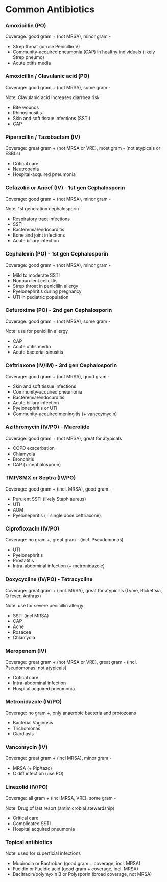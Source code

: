 # Common Antibiotics

### Amoxicillin (PO)
Coverage: good gram + (not MRSA), minor gram -
- Strep throat (or use Penicillin V)
- Community-acquired pneumonia (CAP) in healthy individuals (likely Strep pneumo)
- Acute otitis media

### Amoxicillin / Clavulanic acid (PO)
Coverage: good gram + (not MRSA), some gram -

Note: Clavulanic acid increases diarrhea risk

- Bite wounds
- Rhinosinusitis 
- Skin and soft tissue infections (SSTI)
- CAP

### Piperacillin / Tazobactam (IV)
Coverage: great gram + (not MRSA or VRE), most gram - (not atypicals or ESBLs)

- Critical care
- Neutropenia
- Hospital-acquired pneumonia

### Cefazolin or Ancef (IV) - 1st gen Cephalosporin
Coverage: good gram + (not MRSA), minor gram -

Note: 1st generation cephalosporin

- Respiratory tract infections
- SSTI
- Bacteremia/endocarditis
- Bone and joint infections
- Acute biliary infection

### Cephalexin (PO) - 1st gen Cephalosporin
Coverage: good gram + (not MRSA), minor gram -

- Mild to moderate SSTI
- Nonpurulent cellulitis
- Strep throat in penicillin allergy
- Pyelonephritis during pregnancy
- UTI in pediatric population

### Cefuroxime (PO) - 2nd gen Cephalosporin
Coverage: good gram + (not MRSA), some gram -

Note: use for penicillin allergy

- CAP 
- Acute otitis media
- Acute bacterial sinusitis

### Ceftriaxone (IV/IM) - 3rd gen Cephalosporin
Coverage: good gram + (not MRSA), good gram -

- Skin and soft tissue infections
- Community-acquired pneumonia
- Bacteremia/endocarditis
- Acute biliary infection
- Pyelonephritis or UTI
- Community-acquired meningitis (+ vancoymycin)

### Azithromycin (IV/PO) - Macrolide
Coverage: good gram + (not MRSA), great for atypicals

- COPD exacerbation
- Chlamydia
- Bronchitis
- CAP (+ cephalosporin)

### TMP/SMX or Septra (IV/PO)
Coverage: good gram + (incl. MRSA), good gram - 

- Purulent SSTI (likely Staph aureus)
- UTI
- AOM
- Pyelonephritis (+ single dose ceftriaxone)

### Ciprofloxacin (IV/PO)
Coverage: no gram +, great gram - (incl. Pseudomonas)

- UTI
- Pyelonephritis
- Prostatitis
- Intra-abdominal infection (+ metronidazole)

### Doxycycline (IV/PO) - Tetracycline
Coverage: great gram + (incl. MRSA), great for atypicals (Lyme, Rickettsia, Q fever, Anthrax)

Note: use for severe penicillin allergy

- SSTI (incl MRSA)
- CAP
- Acne
- Rosacea
- Chlamydia

### Meropenem (IV)
Coverage: great gram + (not MRSA or VRE), great gram - (incl. Pseudomonas, not atypicals)

- Critical care
- Intra-abdominal infection
- Hospital acquired pneumonia

### Metronidazole (IV/PO)
Coverage: no gram +, only anaerobic bacteria and protozoans

- Bacterial Vaginosis
- Trichomonas
- Giardiasis

### Vancomycin (IV)
Coverage: great gram + (incl MRSA), minor gram -

- MRSA (+ Pip/tazo)
- C diff infection (use PO)

### Linezolid (IV/PO)
Coverage: all gram + (incl MRSA, VRE), some gram -

Note: Drug of last resort (antimicrobial stewardship)

- Critical care
- Complicated SSTI
- Hospital acquired pneumonia

### Topical antibiotics
Note: used for superficial infections

- Mupirocin or Bactroban (good gram + coverage, incl. MRSA)
- Fucidin or Fucidic acid (good gram + coverage, incl. MRSA)
- Bacitracin/polymyxin B or Polysporin (broad coverage, not MRSA)
